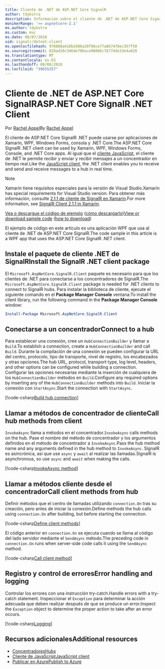 ```yaml
---
title: Cliente de .NET de ASP.NET Core SignalR
author: tdykstra
description: Información sobre el cliente de .NET de ASP.NET Core SignalR
monikerRange: '>= aspnetcore-2.1'
ms.author: tdykstra
ms.custom: mvc
ms.date: 08/07/2018
uid: signalr/dotnet-client
ms.openlocfilehash: 970888a410b2486a20f98ce77a8674f8ec357f50
ms.sourcegitcommit: 028ad28c546de706ace98066c76774de33e4ad20
ms.translationtype: MT
ms.contentlocale: es-ES
ms.lasthandoff: 08/08/2018
ms.locfileid: "39655257"
---
```

# <a name="aspnet-core-signalr-net-client"></a><span data-ttu-id="55638-103">Cliente de .NET de ASP.NET Core SignalR</span><span class="sxs-lookup"><span data-stu-id="55638-103">ASP.NET Core SignalR .NET Client</span></span>

<span data-ttu-id="55638-104">Por [Rachel Appel](http://twitter.com/rachelappel)</span><span class="sxs-lookup"><span data-stu-id="55638-104">By [Rachel Appel](http://twitter.com/rachelappel)</span></span>

<span data-ttu-id="55638-105">El cliente de ASP.NET Core SignalR .NET puede usarse por aplicaciones de Xamarin, WPF, Windows Forms, consola y .NET Core.</span><span class="sxs-lookup"><span data-stu-id="55638-105">The ASP.NET Core SignalR .NET client can be used by Xamarin, WPF, Windows Forms, Console, and .NET Core apps.</span></span> <span data-ttu-id="55638-106">Al igual que el [cliente JavaScript](xref:signalr/javascript-client), el cliente de .NET le permite recibir y enviar y recibir mensajes a un concentrador en tiempo real.</span><span class="sxs-lookup"><span data-stu-id="55638-106">Like the [JavaScript client](xref:signalr/javascript-client), the .NET client enables you to receive and send and receive messages to a hub in real time.</span></span>

> [!NOTE]
> <span data-ttu-id="55638-107">Xamarin tiene requisitos especiales para la versión de Visual Studio.</span><span class="sxs-lookup"><span data-stu-id="55638-107">Xamarin has special requirements for Visual Studio version.</span></span> <span data-ttu-id="55638-108">Para obtener más información, consulte [2.1.1 de cliente de SignalR en Xamarin](https://github.com/aspnet/Announcements/issues/305).</span><span class="sxs-lookup"><span data-stu-id="55638-108">For more information, see [SignalR Client 2.1.1 in Xamarin](https://github.com/aspnet/Announcements/issues/305).</span></span>

<span data-ttu-id="55638-109">[Vea o descargue el código de ejemplo](https://github.com/aspnet/Docs/tree/live/aspnetcore/signalr/dotnet-client/sample) ([cómo descargarlo](xref:tutorials/index#how-to-download-a-sample))</span><span class="sxs-lookup"><span data-stu-id="55638-109">[View or download sample code](https://github.com/aspnet/Docs/tree/live/aspnetcore/signalr/dotnet-client/sample) ([how to download](xref:tutorials/index#how-to-download-a-sample))</span></span>

<span data-ttu-id="55638-110">El ejemplo de código en este artículo es una aplicación WPF que usa al cliente de .NET de ASP.NET Core SignalR.</span><span class="sxs-lookup"><span data-stu-id="55638-110">The code sample in this article is a WPF app that uses the ASP.NET Core SignalR .NET client.</span></span>

## <a name="install-the-signalr-net-client-package"></a><span data-ttu-id="55638-111">Instale el paquete de cliente .NET de SignalR</span><span class="sxs-lookup"><span data-stu-id="55638-111">Install the SignalR .NET client package</span></span>

<span data-ttu-id="55638-112">El `Microsoft.AspNetCore.SignalR.Client` paquete es necesario para que los clientes de .NET para conectarse a los concentradores de SignalR.</span><span class="sxs-lookup"><span data-stu-id="55638-112">The `Microsoft.AspNetCore.SignalR.Client` package is needed for .NET clients to connect to SignalR hubs.</span></span> <span data-ttu-id="55638-113">Para instalar la biblioteca de cliente, ejecute el siguiente comando en el **Package Manager Console** ventana:</span><span class="sxs-lookup"><span data-stu-id="55638-113">To install the client library, run the following command in the **Package Manager Console** window:</span></span>

```powershell
Install-Package Microsoft.AspNetCore.SignalR.Client
```

## <a name="connect-to-a-hub"></a><span data-ttu-id="55638-114">Conectarse a un concentrador</span><span class="sxs-lookup"><span data-stu-id="55638-114">Connect to a hub</span></span>

<span data-ttu-id="55638-115">Para establecer una conexión, cree un `HubConnectionBuilder` y llamar a `Build`.</span><span class="sxs-lookup"><span data-stu-id="55638-115">To establish a connection, create a `HubConnectionBuilder` and call `Build`.</span></span> <span data-ttu-id="55638-116">Durante la compilación de una conexión se pueden configurar la URL del centro, protocolo, tipo de transporte, nivel de registro, los encabezados y otras opciones.</span><span class="sxs-lookup"><span data-stu-id="55638-116">The hub URL, protocol, transport type, log level, headers, and other options can be configured while building a connection.</span></span> <span data-ttu-id="55638-117">Configurar las opciones necesarias mediante la inserción de cualquiera de los `HubConnectionBuilder` métodos en `Build`.</span><span class="sxs-lookup"><span data-stu-id="55638-117">Configure any required options by inserting any of the `HubConnectionBuilder` methods into `Build`.</span></span> <span data-ttu-id="55638-118">Iniciar la conexión con `StartAsync`.</span><span class="sxs-lookup"><span data-stu-id="55638-118">Start the connection with `StartAsync`.</span></span>

[!code-csharp[Build hub connection](dotnet-client/sample/signalrchatclient/MainWindow.xaml.cs?highlight=15-17,33)]

## <a name="call-hub-methods-from-client"></a><span data-ttu-id="55638-119">Llamar a métodos de concentrador de cliente</span><span class="sxs-lookup"><span data-stu-id="55638-119">Call hub methods from client</span></span>

<span data-ttu-id="55638-120">`InvokeAsync` llama a métodos en el concentrador.</span><span class="sxs-lookup"><span data-stu-id="55638-120">`InvokeAsync` calls methods on the hub.</span></span> <span data-ttu-id="55638-121">Pase el nombre del método de concentrador y los argumentos definidos en el método de concentrador a `InvokeAsync`.</span><span class="sxs-lookup"><span data-stu-id="55638-121">Pass the hub method name and any arguments defined in the hub method to `InvokeAsync`.</span></span> <span data-ttu-id="55638-122">SignalR es asincrónica, así que use `async` y `await` al realizar las llamadas.</span><span class="sxs-lookup"><span data-stu-id="55638-122">SignalR is asynchronous, so use `async` and `await` when making the calls.</span></span>

[!code-csharp[InvokeAsync method](dotnet-client/sample/signalrchatclient/MainWindow.xaml.cs?range=48-49)]

## <a name="call-client-methods-from-hub"></a><span data-ttu-id="55638-123">Llamar a métodos cliente desde el concentrador</span><span class="sxs-lookup"><span data-stu-id="55638-123">Call client methods from hub</span></span>

<span data-ttu-id="55638-124">Definir métodos que el centro de llamadas utilizando `connection.On` tras su creación, pero antes de iniciar la conexión.</span><span class="sxs-lookup"><span data-stu-id="55638-124">Define methods the hub calls using `connection.On` after building, but before starting the connection.</span></span>

[!code-csharp[Define client methods](dotnet-client/sample/signalrchatclient/MainWindow.xaml.cs?range=22-29)]

<span data-ttu-id="55638-125">El código anterior en `connection.On` se ejecuta cuando se llama al código del lado servidor mediante el `SendAsync` método.</span><span class="sxs-lookup"><span data-stu-id="55638-125">The preceding code in `connection.On` runs when server-side code calls it using the `SendAsync` method.</span></span>

[!code-csharp[Call client method](dotnet-client/sample/signalrchat/hubs/chathub.cs?range=8-11)]

## <a name="error-handling-and-logging"></a><span data-ttu-id="55638-126">Registro y control de errores</span><span class="sxs-lookup"><span data-stu-id="55638-126">Error handling and logging</span></span>

<span data-ttu-id="55638-127">Controlar los errores con una instrucción try-catch.</span><span class="sxs-lookup"><span data-stu-id="55638-127">Handle errors with a try-catch statement.</span></span> <span data-ttu-id="55638-128">Inspeccionar el `Exception` para determinar la acción adecuada que deben realizar después de que se produce un error.</span><span class="sxs-lookup"><span data-stu-id="55638-128">Inspect the `Exception` object to determine the proper action to take after an error occurs.</span></span>

[!code-csharp[Logging](dotnet-client/sample/signalrchatclient/MainWindow.xaml.cs?range=46-54)]

## <a name="additional-resources"></a><span data-ttu-id="55638-129">Recursos adicionales</span><span class="sxs-lookup"><span data-stu-id="55638-129">Additional resources</span></span>

* [<span data-ttu-id="55638-130">Concentradores</span><span class="sxs-lookup"><span data-stu-id="55638-130">Hubs</span></span>](xref:signalr/hubs)
* [<span data-ttu-id="55638-131">Cliente de JavaScript</span><span class="sxs-lookup"><span data-stu-id="55638-131">JavaScript client</span></span>](xref:signalr/javascript-client)
* [<span data-ttu-id="55638-132">Publicar en Azure</span><span class="sxs-lookup"><span data-stu-id="55638-132">Publish to Azure</span></span>](xref:signalr/publish-to-azure-web-app)
